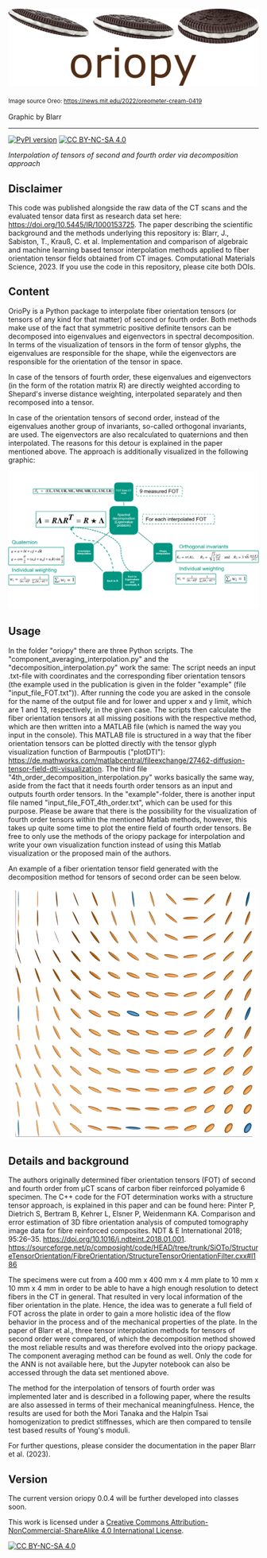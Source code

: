 <p align="center">
  <img src="https://github.com/jewelsbla/oriopy/blob/main/images/oriopy_logo.png?raw=true">
</p>

<sub>Image source Oreo: https://news.mit.edu/2022/oreometer-cream-0419<sub>

Graphic by Blarr

***
[![PyPI version](https://badge.fury.io/py/oriopy.svg)](https://badge.fury.io/py/oriopy)
[![CC BY-NC-SA 4.0][cc-by-nc-sa-shield]][cc-by-nc-sa]

*Interpolation of tensors of second and fourth order via decomposition approach*

## Disclaimer 
This code was published alongside the raw data of the CT scans and the evaluated tensor data first as research data set here: https://doi.org/10.5445/IR/1000153725.
The paper describing the scientific background and the methods underlying this repository is: Blarr, J., Sabiston, T., Krauß, C. et al. Implementation and comparison of algebraic and machine learning based tensor interpolation methods applied to fiber orientation tensor fields obtained from CT images. Computational Materials Science, 2023.
If you use the code in this repository, please cite both DOIs.

## Content

OrioPy is a Python package to interpolate fiber orientation tensors (or tensors of any kind for that matter) of second or fourth order. Both methods make use of the fact that symmetric positive definite tensors can be decomposed into eigenvalues and eigenvectors in spectral decomposition. In terms of the visualization of tensors in the form of tensor glyphs, the eigenvalues are responsible for the shape, while the eigenvectors are responsible for the orientation of the tensor in space.

In case of the tensors of fourth order, these eigenvalues and eigenvectors (in the form of the rotation matrix R) are directly weighted according to Shepard's inverse distance weighting, interpolated separately and then recomposed into a tensor.

In case of the orientation tensors of second order, instead of the eigenvalues another group of invariants, so-called orthogonal invariants, are used. The eigenvectors are also recalculated to quaternions and then interpolated. The reasons for this 
detour is explained in the paper mentioned above. The approach is additionally visualized in the following graphic:

<p align="center">
  <img src="https://github.com/jewelsbla/oriopy/blob/main/images/graphic_decomposition_2.png?raw=true">
</p>

## Usage

In the folder "oriopy" there are three Python scripts. The "component_averaging_interpolation.py" and the "decomposition_interpolation.py" work the same: The script needs an input .txt-file with coordinates and the corresponding fiber orientation tensors (the example used in the publication is given in the folder "example" (file "input_file_FOT.txt")). After running the code you are asked in the console for the name of the output file and for lower and upper x and y limit, which are 1 and 13, respectively, in the given case. The scripts then calculate the fiber orientation tensors at all missing positions with the respective method, which are then written into a MATLAB file (which is named the way you input in the console). This MATLAB file is structured in a way that the fiber orientation tensors can be plotted directly with the tensor glyph visualization function of Barmpoutis ("plotDTI"): https://de.mathworks.com/matlabcentral/fileexchange/27462-diffusion-tensor-field-dti-visualization.
The third file "4th_order_decomposition_interpolation.py" works basically the same way, aside from the fact that it needs fourth order tensors as an input and outputs fourth order tensors. In the "example"-folder, there is another input file named "input_file_FOT_4th_order.txt", which can be used for this purpose. Please be aware that there is the possibility for the visualization of fourth order tensors within the mentioned Matlab methods, however, this takes up quite some time to plot the entire field of fourth order tensors. Be free to only use the methods of the oriopy package for interpolation and write your own visualization function instead of using this Matlab visualization or the proposed main of the authors.

An example of a fiber orientation tensor field generated with the decomposition method for tensors of second order can be seen below.

<p align="center">
  <img src="https://github.com/jewelsbla/oriopy/blob/main/images/decomposition_complete_cut_dark_mode.png?raw=true">
</p>


## Details and background

The authors originally determined fiber orientation tensors (FOT) of second and fourth order from µCT scans of carbon fiber reinforced polyamide 6 specimen. The C++ code for the FOT determination works with a structure tensor approach, is explained in this paper and can be found here: Pinter P, Dietrich S, Bertram B, Kehrer L, Elsner P, Weidenmann KA. Comparison and error estimation of 3D fibre orientation analysis of computed tomography image data for fibre reinforced composites. NDT & E International 2018; 95:26–35. https://doi.org/10.1016/j.ndteint.2018.01.001.
https://sourceforge.net/p/composight/code/HEAD/tree/trunk/SiOTo/StructureTensorOrientation/FibreOrientation/StructureTensorOrientationFilter.cxx#l186

The specimens were cut from a 400 mm x 400 mm x 4 mm plate to 10 mm x 10 mm x 4 mm in order to be able to have a high enough resolution to detect fibers in the CT in general. That resulted in very local information of the fiber orientation in the plate. Hence, the idea was to generate a full field of FOT across the plate in order to gain a more holistic idea of the flow behavior in the process and of the mechanical properties of the plate. In the paper of Blarr et al., three tensor interpolation methods for tensors of second order were compared, of which the decomposition method showed the most reliable results and was therefore evolved into the oriopy package. The component averaging method can be found as well. Only the code for the ANN is not available here, but the Jupyter notebook can also be accessed through the data set mentioned above.

The method for the interpolation of tensors of fourth order was implemented later and is described in a following paper, where the results are also assessed in terms of their mechanical meaningfulness. Hence, the results are used for both the Mori Tanaka and the Halpin Tsai homogenization to predict stiffnesses, which are then compared to tensile test based results of Young's moduli.

For further questions, please consider the documentation in the paper Blarr et al. (2023).

## Version

The current version oriopy 0.0.4 will be further developed into classes soon. 

This work is licensed under a
[Creative Commons Attribution-NonCommercial-ShareAlike 4.0 International License][cc-by-nc-sa].

[![CC BY-NC-SA 4.0][cc-by-nc-sa-image]][cc-by-nc-sa]

[cc-by-nc-sa]: http://creativecommons.org/licenses/by-nc-sa/4.0/
[cc-by-nc-sa-image]: https://licensebuttons.net/l/by-nc-sa/4.0/88x31.png
[cc-by-nc-sa-shield]: https://img.shields.io/badge/License-CC%20BY--NC--SA%204.0-lightgrey.svg